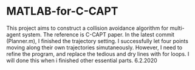 # MATLAB-for-C-CAPT
This project aims to construct a collision avoidance algorithm for multi-agent system. The reference is C-CAPT paper.
In the latest commit (Planner.m), I finished the trajectory setting. I successfully let four points moving along their own trajectories simutaneously. However, I need to refine the program, and replace the tedious and dry lines with for loops. I will done this when i finished other essential parts. 6.2.2020
